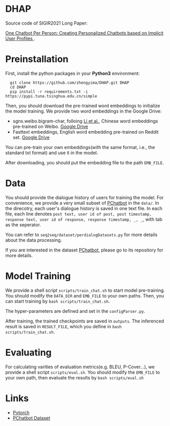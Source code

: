 # DHAP
Source code of SIGIR2021 Long Paper: 

[One Chatbot Per Person: Creating Personalized Chatbots based on Implicit User Profiles ](https://arxiv.org/abs/2108.09355).

# Preinstallation
First, install the python packages in your **Python3** environment:
```
  git clone https://github.com/zhengyima/DHAP.git DHAP
  cd DHAP
  pip install -r requirements.txt -i https://pypi.tuna.tsinghua.edu.cn/simple
```

Then, you should download the pre-trained word embeddings to initialize the model training. We provide two word embeddings in the Google Drive:
- sgns.weibo.bigram-char, folloing [Li et al.](https://github.com/Embedding/Chinese-Word-Vectors), Chinese word embeddings pre-trained on Weibo. [Google Drive]()
- Fasttext embeddings, English word embedding pre-trained on Reddit set. [Google Drive]()

You can pre-train your own embeddings(with the same format, i.e., the standard txt format) and use it in the model.

After downloading, you should put the embedding file to the path ```EMB_FILE```.

# Data

You should provide the dialogue history of users for training the model. For convenience, we provide a very small subset of [PChatbot](https://github.com/qhjqhj00/SIGIR2021-Pchatbot) in the ```data/```. In the direcotry, each user's dialogue history is saved in one text file. In each file, each line denotes ```post text, user id of post, post timestamp, response text, user id of response, response timestamp, _, _```, with tab as the seperator. 

You can refer to ```seq2seq/dataset/perdialogDatasets.py``` for more details about the data processing.

If you are interested in the dataset [PChatbot](https://github.com/qhjqhj00/SIGIR2021-Pchatbot), please go to its repository for more details. 

# Model Training

We provide a shell script ```scripts/train_chat.sh``` to start model pre-training. You should modify the ```DATA_DIR``` and ```EMB_FILE``` to your own paths. Then, you can start training by ```bash scripts/train_chat.sh```.

The hyper-parameters are defined and set in the ```configParser.py```.

After training, the trained checkpoints are saved in ```outputs```. The inferenced result is saved in ```RESULT_FILE```, which you define in ```bash scripts/train_chat.sh```.


# Evaluating

For calculating varities of evaluation metrics(e.g. BLEU, P-Cover...), we provide a shell script ```scripts/eval.sh```. You should modify the ```EMB_FILE``` to your own path, then evaluate the results by ```bash scripts/eval.sh```


# Links
- [Pytorch](https://pytorch.org)
- [PChatbot Dataset](https://github.com/qhjqhj00/SIGIR2021-Pchatbot)




